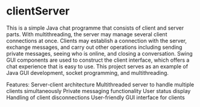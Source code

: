 # clientServer

This is a simple Java chat programme that consists of client and server parts. With multithreading, the server may manage several client connections at once. Clients may establish a connection with the server, exchange messages, and carry out other operations including sending private messages, seeing who is online, and closing a conversation. Swing GUI components are used to construct the client interface, which offers a chat experience that is easy to use. This project serves as an example of Java GUI development, socket programming, and multithreading.

Features:
  Server-client architecture
  Multithreaded server to handle multiple clients simultaneously
  Private messaging functionality
  User status display
  Handling of client disconnections
  User-friendly GUI interface for clients
